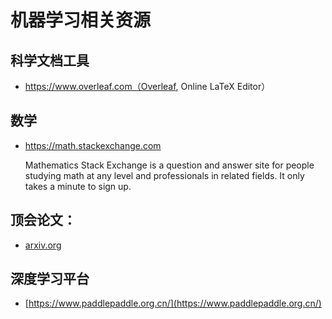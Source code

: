 # 机器学习相关资源

## 科学文档工具
* https://www.overleaf.com（Overleaf, Online LaTeX Editor）


## 数学
* https://math.stackexchange.com

    Mathematics Stack Exchange is a question and answer site for people studying math at any level and professionals in related fields. It only takes a minute to sign up.

## 顶会论文：
* [arxiv.org](arxiv.org)

## 深度学习平台
* [https://www.paddlepaddle.org.cn/](https://www.paddlepaddle.org.cn/)
